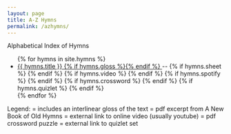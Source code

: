 ```yaml
---
layout: page
title: A-Z Hymns
permalink: /azhymns/
---
```


Alphabetical Index of Hymns

<ul>
{% for hymns in site.hymns %}
<li><a href="{{ site.url }}{{ site.baseurl }}{{ hymns.url }}">{{ hymns.title }} {% if hymns.gloss %}<i class="icon-star"></i>{% endif %} </a> --
	  {% if hymns.sheet %}
 <a href="{{ site.baseurl }}/excerpts/{{ hymns.sheet }}"><i class="icon-doc-text"></i></a> 
	  {% endif %}
	  {% if hymns.video %}
 <a href="{{ hymns.video }}"><i class="icon-youtube-play"></i></a>
	  {% endif %}
          {% if hymns.spotify %}
 <a href="https://open.spotify.com/playlist/{{ hymns.spotify }}"><i class="icon-spotify"></i></a>
          {% endif %}
	  {% if hymns.crossword %}
  <a href="{{ site.baseurl }}/crosswords/{{ hymns.crossword }}"><i class="icon-puzzle-o"></i></a>
	  {% endif %}
	  {% if hymns.quizlet %}
  <a href="{{ hymns.quizlet }}"><i class="icon-lightbulb"></i></a>
	  {% endif %}
	</li>
{% endfor %}
</ul>

Legend: 
<i class="icon-flow-parallel"></i> = includes an interlinear gloss of the text
<i class="icon-doc-text"></i> = pdf excerpt from A New Book of Old Hymns
<i class="icon-youtube-play"></i> = external link to online video (usually youtube)
<i class="icon-puzzle-o"></i> = pdf crossword puzzle
<i class="icon-lightbulb"></i> = external link to quizlet set


